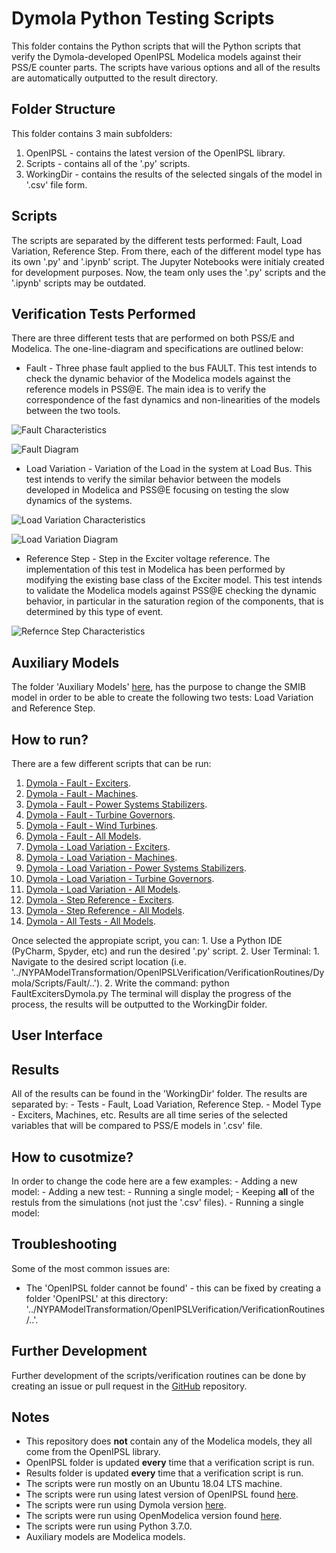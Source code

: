 # Dymola Python Testing Scripts

This folder contains the Python scripts that will the Python scripts that verify the Dymola-developed OpenIPSL Modelica models against their PSS/E counter parts. The scripts have various options and all of the results are automatically outputted to the result directory.

## Folder Structure
This folder contains 3 main subfolders:
1. OpenIPSL - contains the latest version of the OpenIPSL library. 
2. Scripts - contains all of the '.py' scripts. 
3. WorkingDir - contains the results of the selected singals of the model in '.csv' file form.

## Scripts
The scripts are separated by the different tests performed: Fault, Load Variation, Reference Step. From there, each of the different model type has its own '.py' and '.ipynb' script. The Jupyter Notebooks were initialy created for development purposes. Now, the team only uses the '.py' scripts and the '.ipynb' scripts may be outdated. 

## Verification Tests Performed
There are three different tests that are performed on both PSS/E and Modelica. The one-line-diagram and specifications are outlined below:

- Fault - Three phase fault applied to the bus FAULT.  This test intends to check the dynamic behavior of the Modelica models against the reference models in PSS@E. The main idea is to verify the correspondence of the fast dynamics and non-linearities of the models between the two tools.

![Fault Characteristics](NYPAModelTransformation/OpenIPSLVerification/figures/faultcharacteristics.png)

![Fault Diagram](NYPAModelTransformation/OpenIPSLVerification/figures/faultdiagram.png)


- Load Variation - Variation of the Load in the system at Load Bus. This test intends to verify the similar behavior between the models developed in Modelica and PSS@E focusing on testing the slow dynamics of the systems.

![Load Variation Characteristics](NYPAModelTransformation/OpenIPSLVerification/figures/loadvariationcharacteristics.png)

![Load Variation Diagram](NYPAModelTransformation/OpenIPSLVerification/figures/loadvariationdiagram.png)

- Reference Step - Step in the Exciter voltage reference. The implementation of this test in Modelica has been performed by modifying the existing base class of the Exciter model. This test intends to validate the Modelica models against PSS@E checking the dynamic behavior, in particular in the saturation region of the components, that is determined by this type of event. 

![Refernce Step Characteristics](NYPAModelTransformation/OpenIPSLVerification/figures/referencestepcharacteristics.png)

## Auxiliary Models
The folder 'Auxiliary Models' [here](), has the purpose to change the SMIB model in order to be able to create the following two tests: Load Variation and Reference Step.

## How to run?
There are a few different scripts that can be run: 
1. [Dymola - Fault - Exciters](https://github.com/ALSETLab/NYPAModelTransformation/blob/master/OpenIPSLVerification/VerificationRoutines/Dymola/Scripts/Fault/FaultExcitersDymola.py).
2. [Dymola - Fault - Machines](https://github.com/ALSETLab/NYPAModelTransformation/blob/master/OpenIPSLVerification/VerificationRoutines/Dymola/Scripts/Fault/FaultMachinesDymola.py).
3. [Dymola - Fault - Power Systems Stabilizers](https://github.com/ALSETLab/NYPAModelTransformation/blob/master/OpenIPSLVerification/VerificationRoutines/Dymola/Scripts/Fault/FaultPowerSystemStabilizersDymola.py).
4. [Dymola - Fault - Turbine Governors](https://github.com/ALSETLab/NYPAModelTransformation/blob/master/OpenIPSLVerification/VerificationRoutines/Dymola/Scripts/Fault/FaultturbineGovernorsDymola.py).
5. [Dymola - Fault - Wind Turbines](https://github.com/ALSETLab/NYPAModelTransformation/blob/master/OpenIPSLVerification/VerificationRoutines/Dymola/Scripts/Fault/FaultwindTurbinessDymola.py).
6. [Dymola - Fault - All Models](https://github.com/ALSETLab/NYPAModelTransformation/blob/master/OpenIPSLVerification/VerificationRoutines/Dymola/Scripts/Fault/FaultRunAllDymola.py).
7. [Dymola - Load Variation - Exciters](https://github.com/ALSETLab/NYPAModelTransformation/blob/master/OpenIPSLVerification/VerificationRoutines/Dymola/Scripts/LoadVariation/LoadVariationExcitersDymola.py).
8. [Dymola - Load Variation - Machines](https://github.com/ALSETLab/NYPAModelTransformation/blob/master/OpenIPSLVerification/VerificationRoutines/Dymola/Scripts/LoadVariation/LoadVariationMachinesDymola.py).
9. [Dymola - Load Variation - Power Systems Stabilizers](https://github.com/ALSETLab/NYPAModelTransformation/blob/master/OpenIPSLVerification/VerificationRoutines/Dymola/Scripts/LoadVariation/LoadVariationPowerSystemsStabilizersDymola.py).
10. [Dymola - Load Variation - Turbine Governors](https://github.com/ALSETLab/NYPAModelTransformation/blob/master/OpenIPSLVerification/VerificationRoutines/Dymola/Scripts/LoadVariation/LoadVariationTurbineGovernorsDymola.py).
11. [Dymola - Load Variation - All Models](https://github.com/ALSETLab/NYPAModelTransformation/blob/master/OpenIPSLVerification/VerificationRoutines/Dymola/Scripts/LoadVariation/LoadVariationRunAllDymola.py).
12. [Dymola - Step Reference - Exciters](https://github.com/ALSETLab/NYPAModelTransformation/blob/master/OpenIPSLVerification/VerificationRoutines/Dymola/Scripts/ReferenceStep/ReferenceStepExcitersDymola.py).
13. [Dymola - Step Reference - All Models](https://github.com/ALSETLab/NYPAModelTransformation/blob/master/OpenIPSLVerification/VerificationRoutines/Dymola/Scripts/ReferenceStep/ReferenceStepRunAllDymola.py).
14. [Dymola - All Tests - All Models](https://github.com/ALSETLab/NYPAModelTransformation/blob/master/OpenIPSLVerification/VerificationRoutines/Dymola/Scripts/PythonRunAllDymola.py).

Once selected the appropiate script, you can:
	1. Use a Python IDE (PyCharm, Spyder, etc) and run the desired '.py' script. 
	2. User Terminal:
		1. Navigate to the desired script location (i.e. '../NYPAModelTransformation/OpenIPSLVerification/VerificationRoutines/Dymola/Scripts/Fault/..').
		2. Write the command: python FaultExcitersDymola.py
The terminal will display the progress of the process, the results will be outputted to the WorkingDir folder. 

## User Interface

## Results
All of the results can be found in the 'WorkingDir' folder. The results are separated by:
	- Tests - Fault, Load Variation, Reference Step.
		- Model Type - Exciters, Machines, etc.
Results are all time series of the selected variables that will be compared to PSS/E models in '.csv' file. 

## How to cusotmize?
In order to change the code here are a few examples:
	- Adding a new model:
	- Adding a new test:
	- Running a single model;
	- Keeping **all** of the restuls from the simulations (not just the '.csv' files).
	- Running a single model:

## Troubleshooting
Some of the most common issues are:
- The 'OpenIPSL folder cannot be found' - this can be fixed by creating a folder 'OpenIPSL' at this directory: '../NYPAModelTransformation/OpenIPSLVerification/VerificationRoutines/..'.


## Further Development
Further development of the scripts/verification routines can be done by creating an issue or pull request in the [GitHub](https://github.com/ALSETLab/NYPAModelTransformation) repository. 

## Notes
- This repository does **not** contain any of the Modelica models, they all come from the OpenIPSL library.
- OpenIPSL folder is updated **every** time that a verification script is run.
- Results folder is updated **every** time that a verification script is run.
- The scripts were run mostly on an Ubuntu 18.04 LTS machine.
- The scripts were run using latest version of OpenIPSL found [here]().
- The scripts were run using Dymola version [here]().
- The scripts were run using OpenModelica version found [here]().
- The scripts were run using Python 3.7.0. 
- Auxiliary models are Modelica models.
